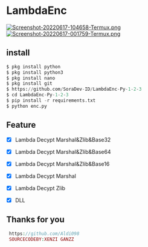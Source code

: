 # LambdaEnc
[![Screenshot-20220617-104658-Termux.png](https://i.postimg.cc/x8ZvR6T6/Screenshot-20220617-104658-Termux.png)](https://postimg.cc/D4q4fdGG)
[![Screenshot-20220617-001759-Termux.png](https://i.postimg.cc/k5Cxf6qP/Screenshot-20220617-001759-Termux.png)](https://postimg.cc/w1WyBB1w)

## install
```python
$ pkg install python
$ pkg install python3
$ pkg install nano
$ pkg install git
$ https://github.com/SoraDev-ID/LambdaEnc-Py-1-2-3
$ cd LambdaEnc-Py-1-2-3
$ pip install -r requirements.txt
$ python enc.py

```

## Feature
- [x] Lambda Decypt Marshal&Zlib&Base32
- [x] Lambda Decypt Marshal&Zlib&Base64
- [x] Lambda Decypt Marshal&Zlib&Base16
- [x] Lambda Decypt Marshal
- [x] Lambda Decypt Zlib
- [x] DLL


## Thanks for you
```php
 https://github.com/Aldi098
 SOURCECODEBY:XENZI GANZZ
```
